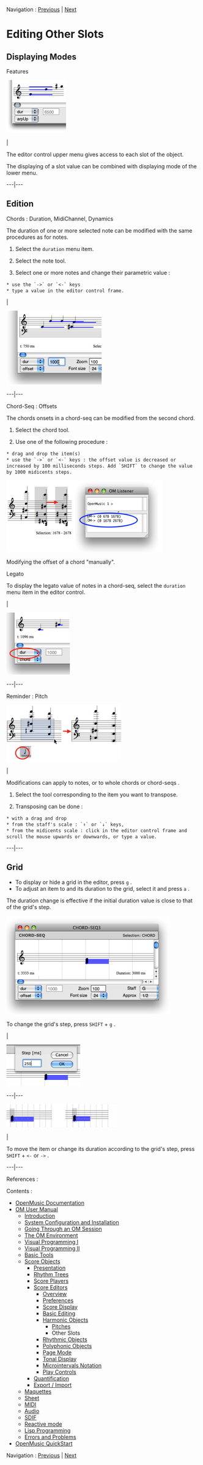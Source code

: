 
Navigation : [Previous](Editor-Pitch "page précédente\(Pitches\)")
| [Next](Editor-Rhythm "Next\(Rhythmic Objects\)")

# Editing Other Slots

## Displaying Modes

Features

![](../res/combine.png)

|

The editor control upper menu gives access to each slot of the object.

The displaying of a slot value can be combined with displaying mode of the
lower menu.  
  
---|---  
  
## Edition

Chords : Duration, MidiChannel, Dynamics

The duration of one or more selected note can be modified with the same
procedures as for notes.

  1. Select the `duration` menu item.

  2. Select the note tool.

  3. Select one or more notes and change their parametric value :

    * use the `->` or `<-` keys 
    * type a value in the editor control frame.

|

![](../res/moddur.png)  
  
---|---  
  
Chord-Seq : Offsets

The chords onsets in a  chord-seq can be modified from the second chord.

  1. Select the chord tool.

  2. Use one of the following procedure :

    * drag and drop the item(s) 
    * use the `->` or `<-` keys : the offset value is decreased or increased by 100 milliseconds steps. Add `SHIFT` to change the value by 1000 midicents steps.

![Modifying the offset of a chord "manually".](../res/movechordonset2.png)

Modifying the offset of a chord "manually".

Legato

To display the legato value of notes in a chord-seq, select the `duration`
menu item in the editor control.

|

![](../res/legato1.png)  
  
---|---  
  
Reminder : Pitch

[![](../res/transposechord3_1.png)](../res/transposechord3.png "Cliquez pour
agrandir")

|

Modifications can apply to notes, or to whole  chords or  chord-seqs .

  1. Select the tool corresponding to the item you want to transpose. 

  2. Transposing can be done : 

    * with a drag and drop
    * from the staff's scale : `↑` or `↓` keys,
    * from the midicents scale : click in the editor control frame and scroll the mouse upwards or downwards, or type a value.

  
  
---|---  
  
## Grid

  * To display or hide a grid in the editor, press `g` .
  * To adjust an item to and its duration to the grid, select it and press `a` .

The duration change is effective if the initial duration value is close to
that of the grid's step.

![](../res/grid1.png)

To change the grid's step, press `SHIFT` \+ `g` .

|

![](../res/grid2.png)  
  
---|---  
  
![](../res/durgrid.png)

|

To move the item or change its duration according to the grid's step, press
`SHIFT` \+ `<-` or `->` .  
  
---|---  
  
References :

Contents :

  * [OpenMusic Documentation](OM-Documentation)
  * [OM User Manual](OM-User-Manual)
    * [Introduction](00-Contents)
    * [System Configuration and Installation](Installation)
    * [Going Through an OM Session](Goingthrough)
    * [The OM Environment](Environment)
    * [Visual Programming I](BasicVisualProgramming)
    * [Visual Programming II](AdvancedVisualProgramming)
    * [Basic Tools](BasicObjects)
    * [Score Objects](ScoreObjects)
      * [Presentation](Score-Objects-Intro)
      * [Rhythm Trees](RT)
      * [Score Players](ScorePlayer)
      * [Score Editors](ScoreEditors)
        * [Overview](Editor-Overview)
        * [Preferences](Editors-Prefs)
        * [Score Display](Editor-Display)
        * [Basic Editing](Editor-Basics)
        * [Harmonic Objects](Harmonic-Obj-Editor)
          * [Pitches](Editor-Pitch)
          * Other Slots
        * [Rhythmic Objects](Editor-Rhythm)
        * [Polyphonic Objects](Poly-Multi-Editor)
        * [Page Mode](Editor-PageMode)
        * [Tonal Display](Editor-Tonality)
        * [Microintervals Notation](Editor-Microintervals)
        * [Play Controls](Editor-Play)
      * [Quantification](Quantification)
      * [Export / Import](ImportExport)
    * [Maquettes](Maquettes)
    * [Sheet](Sheet)
    * [MIDI](MIDI)
    * [Audio](Audio)
    * [SDIF](SDIF)
    * [Reactive mode](Reactive)
    * [Lisp Programming](Lisp)
    * [Errors and Problems](errors)
  * [OpenMusic QuickStart](QuickStart-Chapters)

Navigation : [Previous](Editor-Pitch "page précédente\(Pitches\)")
| [Next](Editor-Rhythm "Next\(Rhythmic Objects\)")

